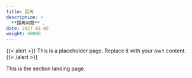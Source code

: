 ```yaml
---
title: 距离
description: >
  **距离问题** .
date: 2017-01-05
weight: 60000
---
```


{{< alert >}}
This is a placeholder page. Replace it with your own content.
{{< /alert >}}

This is the section landing page.
